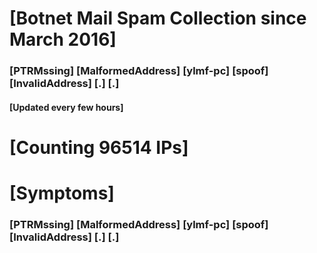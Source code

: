 # [Botnet Mail Spam Collection since March 2016]
### [PTRMssing] [MalformedAddress] [ylmf-pc] [spoof] [InvalidAddress] [.] [.]
#### [Updated every few hours]

# [Counting 96514 IPs]

# [Symptoms] 
###   [PTRMssing] [MalformedAddress] [ylmf-pc] [spoof] [InvalidAddress] [.] [.]
